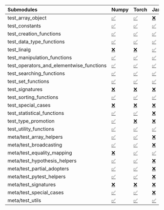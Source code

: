 | Submodules                               | Numpy                                                                                                                           | Torch                                                                                                                           | Jax                                                                                                                             | Tensorflow                                                                                                                      |
|:-----------------------------------------|:--------------------------------------------------------------------------------------------------------------------------------|:--------------------------------------------------------------------------------------------------------------------------------|:--------------------------------------------------------------------------------------------------------------------------------|:--------------------------------------------------------------------------------------------------------------------------------|
| test_array_object                        | <a href="https://github.com/unifyai/ivy/runs/8253477115?check_suite_focus=true" rel="noopener noreferrer" target="_blank">✅</a> | <a href="https://github.com/unifyai/ivy/runs/8253481268?check_suite_focus=true" rel="noopener noreferrer" target="_blank">✅</a> | <a href="https://github.com/unifyai/ivy/runs/8253484828?check_suite_focus=true" rel="noopener noreferrer" target="_blank">❌</a> | <a href="https://github.com/unifyai/ivy/runs/8253489056?check_suite_focus=true" rel="noopener noreferrer" target="_blank">✅</a> |
| test_constants                           | <a href="https://github.com/unifyai/ivy/runs/8253477233?check_suite_focus=true" rel="noopener noreferrer" target="_blank">✅</a> | <a href="https://github.com/unifyai/ivy/runs/8253481480?check_suite_focus=true" rel="noopener noreferrer" target="_blank">✅</a> | <a href="https://github.com/unifyai/ivy/runs/8253484971?check_suite_focus=true" rel="noopener noreferrer" target="_blank">✅</a> | <a href="https://github.com/unifyai/ivy/runs/8253489204?check_suite_focus=true" rel="noopener noreferrer" target="_blank">✅</a> |
| test_creation_functions                  | <a href="https://github.com/unifyai/ivy/runs/8253477380?check_suite_focus=true" rel="noopener noreferrer" target="_blank">✅</a> | <a href="https://github.com/unifyai/ivy/runs/8253481659?check_suite_focus=true" rel="noopener noreferrer" target="_blank">✅</a> | <a href="https://github.com/unifyai/ivy/runs/8253485104?check_suite_focus=true" rel="noopener noreferrer" target="_blank">✅</a> | <a href="https://github.com/unifyai/ivy/runs/8253489353?check_suite_focus=true" rel="noopener noreferrer" target="_blank">✅</a> |
| test_data_type_functions                 | <a href="https://github.com/unifyai/ivy/runs/8253477546?check_suite_focus=true" rel="noopener noreferrer" target="_blank">✅</a> | <a href="https://github.com/unifyai/ivy/runs/8253481799?check_suite_focus=true" rel="noopener noreferrer" target="_blank">✅</a> | <a href="https://github.com/unifyai/ivy/runs/8253485271?check_suite_focus=true" rel="noopener noreferrer" target="_blank">✅</a> | <a href="https://github.com/unifyai/ivy/runs/8253489541?check_suite_focus=true" rel="noopener noreferrer" target="_blank">✅</a> |
| test_linalg                              | <a href="https://github.com/unifyai/ivy/runs/8253477693?check_suite_focus=true" rel="noopener noreferrer" target="_blank">❌</a> | <a href="https://github.com/unifyai/ivy/runs/8253481945?check_suite_focus=true" rel="noopener noreferrer" target="_blank">❌</a> | <a href="https://github.com/unifyai/ivy/runs/8253485432?check_suite_focus=true" rel="noopener noreferrer" target="_blank">✅</a> | <a href="https://github.com/unifyai/ivy/runs/8253489709?check_suite_focus=true" rel="noopener noreferrer" target="_blank">❌</a> |
| test_manipulation_functions              | <a href="https://github.com/unifyai/ivy/runs/8253477836?check_suite_focus=true" rel="noopener noreferrer" target="_blank">✅</a> | <a href="https://github.com/unifyai/ivy/runs/8253482127?check_suite_focus=true" rel="noopener noreferrer" target="_blank">✅</a> | <a href="https://github.com/unifyai/ivy/runs/8253485597?check_suite_focus=true" rel="noopener noreferrer" target="_blank">✅</a> | <a href="https://github.com/unifyai/ivy/runs/8253489897?check_suite_focus=true" rel="noopener noreferrer" target="_blank">✅</a> |
| test_operators_and_elementwise_functions | <a href="https://github.com/unifyai/ivy/runs/8253477986?check_suite_focus=true" rel="noopener noreferrer" target="_blank">✅</a> | <a href="https://github.com/unifyai/ivy/runs/8253482298?check_suite_focus=true" rel="noopener noreferrer" target="_blank">✅</a> | <a href="https://github.com/unifyai/ivy/runs/8253485787?check_suite_focus=true" rel="noopener noreferrer" target="_blank">✅</a> | <a href="https://github.com/unifyai/ivy/runs/8253490063?check_suite_focus=true" rel="noopener noreferrer" target="_blank">✅</a> |
| test_searching_functions                 | <a href="https://github.com/unifyai/ivy/runs/8253478171?check_suite_focus=true" rel="noopener noreferrer" target="_blank">✅</a> | <a href="https://github.com/unifyai/ivy/runs/8253482439?check_suite_focus=true" rel="noopener noreferrer" target="_blank">✅</a> | <a href="https://github.com/unifyai/ivy/runs/8253485950?check_suite_focus=true" rel="noopener noreferrer" target="_blank">✅</a> | <a href="https://github.com/unifyai/ivy/runs/8253490286?check_suite_focus=true" rel="noopener noreferrer" target="_blank">✅</a> |
| test_set_functions                       | <a href="https://github.com/unifyai/ivy/runs/8253478381?check_suite_focus=true" rel="noopener noreferrer" target="_blank">✅</a> | <a href="https://github.com/unifyai/ivy/runs/8253482593?check_suite_focus=true" rel="noopener noreferrer" target="_blank">✅</a> | <a href="https://github.com/unifyai/ivy/runs/8253486103?check_suite_focus=true" rel="noopener noreferrer" target="_blank">✅</a> | <a href="https://github.com/unifyai/ivy/runs/8253490461?check_suite_focus=true" rel="noopener noreferrer" target="_blank">✅</a> |
| test_signatures                          | <a href="https://github.com/unifyai/ivy/runs/8253478587?check_suite_focus=true" rel="noopener noreferrer" target="_blank">❌</a> | <a href="https://github.com/unifyai/ivy/runs/8253482725?check_suite_focus=true" rel="noopener noreferrer" target="_blank">❌</a> | <a href="https://github.com/unifyai/ivy/runs/8253486268?check_suite_focus=true" rel="noopener noreferrer" target="_blank">❌</a> | <a href="https://github.com/unifyai/ivy/runs/8253491209?check_suite_focus=true" rel="noopener noreferrer" target="_blank">❌</a> |
| test_sorting_functions                   | <a href="https://github.com/unifyai/ivy/runs/8253478808?check_suite_focus=true" rel="noopener noreferrer" target="_blank">✅</a> | <a href="https://github.com/unifyai/ivy/runs/8253482865?check_suite_focus=true" rel="noopener noreferrer" target="_blank">✅</a> | <a href="https://github.com/unifyai/ivy/runs/8253486424?check_suite_focus=true" rel="noopener noreferrer" target="_blank">✅</a> | <a href="https://github.com/unifyai/ivy/runs/8253491372?check_suite_focus=true" rel="noopener noreferrer" target="_blank">✅</a> |
| test_special_cases                       | <a href="https://github.com/unifyai/ivy/runs/8253478981?check_suite_focus=true" rel="noopener noreferrer" target="_blank">❌</a> | <a href="https://github.com/unifyai/ivy/runs/8253482984?check_suite_focus=true" rel="noopener noreferrer" target="_blank">❌</a> | <a href="https://github.com/unifyai/ivy/runs/8253486599?check_suite_focus=true" rel="noopener noreferrer" target="_blank">❌</a> | <a href="https://github.com/unifyai/ivy/runs/8253491538?check_suite_focus=true" rel="noopener noreferrer" target="_blank">❌</a> |
| test_statistical_functions               | <a href="https://github.com/unifyai/ivy/runs/8253479147?check_suite_focus=true" rel="noopener noreferrer" target="_blank">✅</a> | <a href="https://github.com/unifyai/ivy/runs/8253483110?check_suite_focus=true" rel="noopener noreferrer" target="_blank">✅</a> | <a href="https://github.com/unifyai/ivy/runs/8253486788?check_suite_focus=true" rel="noopener noreferrer" target="_blank">❌</a> | <a href="https://github.com/unifyai/ivy/runs/8253491672?check_suite_focus=true" rel="noopener noreferrer" target="_blank">❌</a> |
| test_type_promotion                      | <a href="https://github.com/unifyai/ivy/runs/8253479323?check_suite_focus=true" rel="noopener noreferrer" target="_blank">✅</a> | <a href="https://github.com/unifyai/ivy/runs/8253483280?check_suite_focus=true" rel="noopener noreferrer" target="_blank">❌</a> | <a href="https://github.com/unifyai/ivy/runs/8253486965?check_suite_focus=true" rel="noopener noreferrer" target="_blank">❌</a> | <a href="https://github.com/unifyai/ivy/runs/8253491790?check_suite_focus=true" rel="noopener noreferrer" target="_blank">❌</a> |
| test_utility_functions                   | <a href="https://github.com/unifyai/ivy/runs/8253479477?check_suite_focus=true" rel="noopener noreferrer" target="_blank">✅</a> | <a href="https://github.com/unifyai/ivy/runs/8253483434?check_suite_focus=true" rel="noopener noreferrer" target="_blank">✅</a> | <a href="https://github.com/unifyai/ivy/runs/8253487148?check_suite_focus=true" rel="noopener noreferrer" target="_blank">✅</a> | <a href="https://github.com/unifyai/ivy/runs/8253491942?check_suite_focus=true" rel="noopener noreferrer" target="_blank">✅</a> |
| meta/test_array_helpers                  | <a href="https://github.com/unifyai/ivy/runs/8253479649?check_suite_focus=true" rel="noopener noreferrer" target="_blank">✅</a> | <a href="https://github.com/unifyai/ivy/runs/8253483562?check_suite_focus=true" rel="noopener noreferrer" target="_blank">✅</a> | <a href="https://github.com/unifyai/ivy/runs/8253487330?check_suite_focus=true" rel="noopener noreferrer" target="_blank">❌</a> | <a href="https://github.com/unifyai/ivy/runs/8253492125?check_suite_focus=true" rel="noopener noreferrer" target="_blank">✅</a> |
| meta/test_broadcasting                   | <a href="https://github.com/unifyai/ivy/runs/8253479871?check_suite_focus=true" rel="noopener noreferrer" target="_blank">✅</a> | <a href="https://github.com/unifyai/ivy/runs/8253483704?check_suite_focus=true" rel="noopener noreferrer" target="_blank">✅</a> | <a href="https://github.com/unifyai/ivy/runs/8253487513?check_suite_focus=true" rel="noopener noreferrer" target="_blank">❌</a> | <a href="https://github.com/unifyai/ivy/runs/8253492609?check_suite_focus=true" rel="noopener noreferrer" target="_blank">✅</a> |
| meta/test_equality_mapping               | <a href="https://github.com/unifyai/ivy/runs/8253480089?check_suite_focus=true" rel="noopener noreferrer" target="_blank">❌</a> | <a href="https://github.com/unifyai/ivy/runs/8253483797?check_suite_focus=true" rel="noopener noreferrer" target="_blank">✅</a> | <a href="https://github.com/unifyai/ivy/runs/8253487701?check_suite_focus=true" rel="noopener noreferrer" target="_blank">✅</a> | <a href="https://github.com/unifyai/ivy/runs/8253492790?check_suite_focus=true" rel="noopener noreferrer" target="_blank">✅</a> |
| meta/test_hypothesis_helpers             | <a href="https://github.com/unifyai/ivy/runs/8253480258?check_suite_focus=true" rel="noopener noreferrer" target="_blank">✅</a> | <a href="https://github.com/unifyai/ivy/runs/8253483949?check_suite_focus=true" rel="noopener noreferrer" target="_blank">✅</a> | <a href="https://github.com/unifyai/ivy/runs/8253487874?check_suite_focus=true" rel="noopener noreferrer" target="_blank">❌</a> | <a href="https://github.com/unifyai/ivy/runs/8253492951?check_suite_focus=true" rel="noopener noreferrer" target="_blank">✅</a> |
| meta/test_partial_adopters               | <a href="https://github.com/unifyai/ivy/runs/8253480437?check_suite_focus=true" rel="noopener noreferrer" target="_blank">✅</a> | <a href="https://github.com/unifyai/ivy/runs/8253484099?check_suite_focus=true" rel="noopener noreferrer" target="_blank">✅</a> | <a href="https://github.com/unifyai/ivy/runs/8253488029?check_suite_focus=true" rel="noopener noreferrer" target="_blank">❌</a> | <a href="https://github.com/unifyai/ivy/runs/8253493586?check_suite_focus=true" rel="noopener noreferrer" target="_blank">✅</a> |
| meta/test_pytest_helpers                 | <a href="https://github.com/unifyai/ivy/runs/8253480576?check_suite_focus=true" rel="noopener noreferrer" target="_blank">✅</a> | <a href="https://github.com/unifyai/ivy/runs/8253484226?check_suite_focus=true" rel="noopener noreferrer" target="_blank">✅</a> | <a href="https://github.com/unifyai/ivy/runs/8253488163?check_suite_focus=true" rel="noopener noreferrer" target="_blank">❌</a> | <a href="https://github.com/unifyai/ivy/runs/8253493730?check_suite_focus=true" rel="noopener noreferrer" target="_blank">✅</a> |
| meta/test_signatures                     | <a href="https://github.com/unifyai/ivy/runs/8253480736?check_suite_focus=true" rel="noopener noreferrer" target="_blank">❌</a> | <a href="https://github.com/unifyai/ivy/runs/8253484357?check_suite_focus=true" rel="noopener noreferrer" target="_blank">❌</a> | <a href="https://github.com/unifyai/ivy/runs/8253488348?check_suite_focus=true" rel="noopener noreferrer" target="_blank">❌</a> | <a href="https://github.com/unifyai/ivy/runs/8253493975?check_suite_focus=true" rel="noopener noreferrer" target="_blank">❌</a> |
| meta/test_special_cases                  | <a href="https://github.com/unifyai/ivy/runs/8253480905?check_suite_focus=true" rel="noopener noreferrer" target="_blank">✅</a> | <a href="https://github.com/unifyai/ivy/runs/8253484489?check_suite_focus=true" rel="noopener noreferrer" target="_blank">✅</a> | <a href="https://github.com/unifyai/ivy/runs/8253488546?check_suite_focus=true" rel="noopener noreferrer" target="_blank">❌</a> | <a href="https://github.com/unifyai/ivy/runs/8253494144?check_suite_focus=true" rel="noopener noreferrer" target="_blank">✅</a> |
| meta/test_utils                          | <a href="https://github.com/unifyai/ivy/runs/8253481096?check_suite_focus=true" rel="noopener noreferrer" target="_blank">✅</a> | <a href="https://github.com/unifyai/ivy/runs/8253484648?check_suite_focus=true" rel="noopener noreferrer" target="_blank">✅</a> | <a href="https://github.com/unifyai/ivy/runs/8253488661?check_suite_focus=true" rel="noopener noreferrer" target="_blank">✅</a> | <a href="https://github.com/unifyai/ivy/runs/8253494392?check_suite_focus=true" rel="noopener noreferrer" target="_blank">✅</a> |